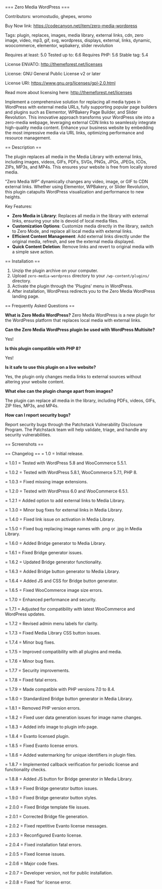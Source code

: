 === Zero Media WordPress ===

Contributors: wromostudio, ghepes, wromo

Buy Now link: https://codecanyon.net/item/zero-media-wordpress

Tags: plugin, replaces, images, media library, external links, cdn, zero image, video, mp3, gif, svg, wordpress, displays, external, links, dynamic, woocommerce, elementor, wpbakery, slider revolution

Requires at least: 5.0
Tested up to: 6.6
Requires PHP: 5.6
Stable tag: 5.4

License ENVATO: http://themeforest.net/licenses

License: GNU General Public License v2 or later

License URI: https://www.gnu.org/licenses/gpl-2.0.html

Read more about licensing here: http://themeforest.net/licenses



Implement a comprehensive solution for replacing all media types in WordPress with external media URLs, fully supporting popular page builders and plugins such as Elementor, WPBakery Page Builder, and Slider Revolution. This innovative approach transforms your WordPress site into a zero-media webpage, leveraging external CDN links to seamlessly integrate high-quality media content. Enhance your business website by embedding the most impressive media via URL links, optimizing performance and resource management.

== Description ==

The plugin replaces all media in the Media Library with external links, including images, videos, GIFs, PDFs, SVGs, PNGs, JPGs, JPEGs, ICOs, ZIPs, MP3s, and MP4s. This ensures your website is free from locally stored media.

"Zero Media WP" dynamically changes any video, image, or GIF to CDN external links. Whether using Elementor, WPBakery, or Slider Revolution, this plugin catapults WordPress visualization and performance to new heights.

Key Features:
- **Zero Media in Library**: Replaces all media in the library with external links, ensuring your site is devoid of local media files.
- **Customization Options**: Customize media directly in the library, switch to Zero Mode, and replace all local media with external links.
- **Efficient Content Management**: Add external links directly under the original media, refresh, and see the external media displayed.
- **Quick Content Deletion**: Remove links and revert to original media with a simple save action.

== Installation ==
1. Unzip the plugin archive on your computer.
2. Upload `zero-media-wordpress` directory to your `/wp-content/plugins/` directory.
3. Activate the plugin through the 'Plugins' menu in WordPress.
4. After installation, WordPress redirects you to the Zero Media WordPress landing page.

== Frequently Asked Questions ==

**What is Zero Media WordPress?**
Zero Media WordPress is a new plugin for the WordPress platform that replaces local media with external links.

**Can the Zero Media WordPress plugin be used with WordPress Multisite?**

Yes!

**Is this plugin compatible with PHP 8?**

Yes!

**Is it safe to use this plugin on a live website?**

Yes, the plugin only changes media links to external sources without altering your website content.

**What else can the plugin change apart from images?**

The plugin can replace all media in the library, including PDFs, videos, GIFs, ZIP files, MP3s, and MP4s.

**How can I report security bugs?**

Report security bugs through the Patchstack Vulnerability Disclosure Program. The Patchstack team will help validate, triage, and handle any security vulnerabilities.

== Screenshots ==

== Changelog ==
= 1.0 = Initial release.

= 1.0.1 = Tested with WordPress 5.8 and WooCommerce 5.5.1.

= 1.0.2 = Tested with WordPress 5.8.1, WooCommerce 5.7.1, PHP 8.

= 1.0.3 = Fixed missing image extensions.

= 1.2.0 = Tested with WordPress 6.0 and WooCommerce 6.5.1.

= 1.2.1 = Added option to add external links to Media Library.

= 1.3.0 = Minor bug fixes for external links in Media Library.

= 1.4.0 = Fixed link issue on activation in Media Library.

= 1.5.0 = Fixed bug replacing image names with .png or .jpg in Media Library.

= 1.6.0 = Added Bridge generator to Media Library.

= 1.6.1 = Fixed Bridge generator issues.

= 1.6.2 = Updated Bridge generator functionality.

= 1.6.3 = Added Bridge button generator to Media Library.

= 1.6.4 = Added JS and CSS for Bridge button generator.

= 1.6.5 = Fixed WooCommerce image size errors.

= 1.7.0 = Enhanced performance and security.

= 1.7.1 = Adjusted for compatibility with latest WooCommerce and WordPress updates.

= 1.7.2 = Revised admin menu labels for clarity.

= 1.7.3 = Fixed Media Library CSS button issues.

= 1.7.4 = Minor bug fixes.

= 1.7.5 = Improved compatibility with all plugins and media.

= 1.7.6 = Minor bug fixes.

= 1.7.7 = Security improvements.

= 1.7.8 = Fixed fatal errors.

= 1.7.9 = Made compatible with PHP versions 7.0 to 8.4.

= 1.8.0 = Standardized Bridge button generator in Media Library.

= 1.8.1 = Removed PHP version errors.

= 1.8.2 = Fixed user data generation issues for image name changes.

= 1.8.3 = Added info image to plugin info page.

= 1.8.4 = Evanto licensed plugin.

= 1.8.5 = Fixed Evanto license errors.

= 1.8.6 = Added watermarking for unique identifiers in plugin files.

= 1.8.7 = Implemented callback verification for periodic license and functionality checks.

= 1.8.8 = Added JS button for Bridge generator in Media Library.

= 1.8.9 = Fixed Bridge generator button issues.

= 1.9.0 = Fixed Bridge generator button styles.

= 2.0.0 = Fixed Bridge template file issues.

= 2.0.1 = Corrected Bridge file generation.

= 2.0.2 = Fixed repetitive Evanto license messages.

= 2.0.3 = Reconfigured Evanto license.

= 2.0.4 = Fixed installation fatal errors.

= 2.0.5 = Fixed license issues.

= 2.0.6 = Major code fixes.

= 2.0.7 = Developer version, not for public installation.

= 2.0.8 = Fixed 'for' license error.



